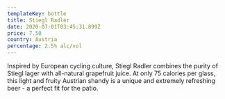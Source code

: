 ```yaml
---
templateKey: bottle
title: Stiegl Radler
date: 2020-07-01T03:45:31.899Z
price: 7.50
country: Austria
percentage: 2.5% alc/vol
---
```


Inspired by European cycling culture, Stiegl Radler combines the purity of Stiegl lager with all-natural grapefruit juice. At only 75 calories per glass, this light and fruity Austrian shandy is a unique and extremely refreshing beer - a perfect fit for the patio.
